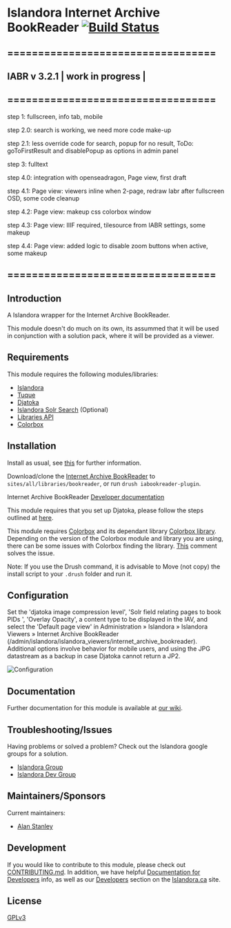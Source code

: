 # Islandora Internet Archive BookReader [![Build Status](https://travis-ci.org/Islandora/islandora_internet_archive_bookreader.png?branch=7.x)](https://travis-ci.org/Islandora/islandora_internet_archive_bookreader)

## ==================================
## IABR v 3.2.1  | work in progress |
## ==================================

 step 1: fullscreen, info tab, mobile
 
 step 2.0: search is working, we need more code make-up
 
 step 2.1: less override code for search, popup for no result, ToDo: goToFirstResult and disablePopup as options in admin panel 

 step 3: fulltext
 
 step 4.0: integration with openseadragon, Page view, first draft
 
 step 4.1: Page view: viewers inline when 2-page, redraw Iabr after fullscreen OSD, some code cleanup
 
 step 4.2: Page view: makeup css colorbox window
 
 step 4.3: Page view: IIIF required, tilesource from IABR settings, some makeup
 
 step 4.4: Page view: added logic to disable zoom buttons when active, some makeup



## ==================================
## Introduction

A Islandora wrapper for the Internet Archive BookReader.

This module doesn't do much on its own, its assummed that it will be used in conjunction with a solution pack, where it will be provided as a viewer.

## Requirements

This module requires the following modules/libraries:

* [Islandora](https://github.com/islandora/islandora)
* [Tuque](https://github.com/islandora/tuque)
* [Djatoka](http://sourceforge.net/apps/mediawiki/djatoka/index.php?title=Main_Page)
* [Islandora Solr Search](https://github.com/Islandora/islandora_solr_search/) (Optional)
* [Libraries API](https://www.drupal.org/project/libraries)
* [Colorbox](https://www.drupal.org/project/colorbox)


## Installation

Install as usual, see [this](https://drupal.org/documentation/install/modules-themes/modules-7) for further information.

Download/clone the [Internet Archive BookReader](https://github.com/Islandora/internet_archive_bookreader.git) to `sites/all/libraries/bookreader`, or run `drush iabookreader-plugin`.

Internet Archive BookReader [Developer documentation](http://openlibrary.org/dev/docs/bookreader)

This module requires that you set up Djatoka, please follow the steps outlined at [here](https://wiki.duraspace.org/pages/viewpage.action?pageId=34658947).

This module requires [Colorbox](https://www.drupal.org/project/colorbox) and its dependant library [Colorbox library](http://www.jacklmoore.com/colorbox/). Depending on the version of the Colorbox module and library you are using, there can be some issues with Colorbox finding the library. [This](https://www.drupal.org/node/1074474#comment-9137159) comment solves the issue.

Note: If you use the Drush command, it is advisable to Move (not copy) the install script to your `.drush` folder and run it.

## Configuration

Set the 'djatoka image compression level', 'Solr field relating pages to book PIDs ', 'Overlay Opacity', a content type to be displayed in the IAV, and select the 'Default page view' in Administration » Islandora » Islandora Viewers » Internet Archive BookReader (/admin/islandora/islandora_viewers/internet_archive_bookreader). Additional options involve behavior for mobile users, and using the JPG datastream as a backup in case Djatoka cannot return a JP2.

![Configuration](https://cloud.githubusercontent.com/assets/10052068/24043645/fce70382-0aed-11e7-9e70-11678aa7d1df.png)

## Documentation

Further documentation for this module is available at [our wiki](https://wiki.duraspace.org/display/ISLANDORA/Islandora+Internet+Archive+Bookreader).

## Troubleshooting/Issues

Having problems or solved a problem? Check out the Islandora google groups for a solution.

* [Islandora Group](https://groups.google.com/forum/?hl=en&fromgroups#!forum/islandora)
* [Islandora Dev Group](https://groups.google.com/forum/?hl=en&fromgroups#!forum/islandora-dev)

## Maintainers/Sponsors

Current maintainers:

* [Alan Stanley](https://github.com/ajstanley)

## Development

If you would like to contribute to this module, please check out [CONTRIBUTING.md](CONTRIBUTING.md). In addition, we have helpful [Documentation for Developers](https://github.com/Islandora/islandora/wiki#wiki-documentation-for-developers) info, as well as our [Developers](http://islandora.ca/developers) section on the [Islandora.ca](http://islandora.ca) site.

## License

[GPLv3](http://www.gnu.org/licenses/gpl-3.0.txt)
